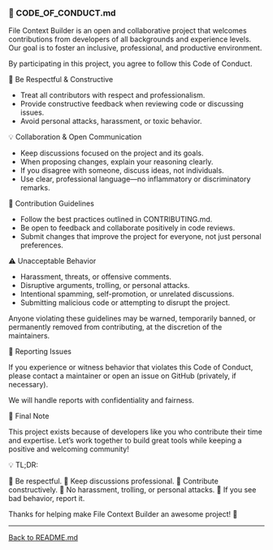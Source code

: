 ### **📜 CODE_OF_CONDUCT.md**
File Context Builder is an open and collaborative project that welcomes contributions from developers of all backgrounds and experience levels. Our goal is to foster an inclusive, professional, and productive environment.

By participating in this project, you agree to follow this Code of Conduct.

🤝 Be Respectful & Constructive
 - Treat all contributors with respect and professionalism.
 - Provide constructive feedback when reviewing code or discussing issues.
 - Avoid personal attacks, harassment, or toxic behavior.

💡 Collaboration & Open Communication
 - Keep discussions focused on the project and its goals.
 - When proposing changes, explain your reasoning clearly.
 - If you disagree with someone, discuss ideas, not individuals.
 - Use clear, professional language—no inflammatory or discriminatory remarks.

🚀 Contribution Guidelines
 - Follow the best practices outlined in CONTRIBUTING.md.
 - Be open to feedback and collaborate positively in code reviews.
 - Submit changes that improve the project for everyone, not just personal preferences.

⚠️ Unacceptable Behavior
 - Harassment, threats, or offensive comments.
 - Disruptive arguments, trolling, or personal attacks.
 - Intentional spamming, self-promotion, or unrelated discussions.
 - Submitting malicious code or attempting to disrupt the project.

Anyone violating these guidelines may be warned, temporarily banned, or permanently removed from contributing, at the discretion of the maintainers.

📩 Reporting Issues

If you experience or witness behavior that violates this Code of Conduct, please contact a maintainer or open an issue on GitHub (privately, if necessary).

We will handle reports with confidentiality and fairness.

🙌 Final Note

This project exists because of developers like you who contribute their time and expertise. Let’s work together to build great tools while keeping a positive and welcoming community!

💡 TL;DR:

🔹 Be respectful.
🔹 Keep discussions professional.
🔹 Contribute constructively.
🔹 No harassment, trolling, or personal attacks.
🔹 If you see bad behavior, report it.

Thanks for helping make File Context Builder an awesome project! 🚀

---

[Back to README.md](./README.md)